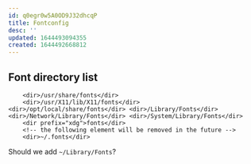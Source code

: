 ```yaml
---
id: q0egr0w5A0OD9J32dhcqP
title: Fontconfig
desc: ''
updated: 1644493094355
created: 1644492668812
---
```


## Font directory list

```
	<dir>/usr/share/fonts</dir>
	<dir>/usr/X11/lib/X11/fonts</dir> <dir>/opt/local/share/fonts</dir> <dir>/Library/Fonts</dir> <dir>/Network/Library/Fonts</dir> <dir>/System/Library/Fonts</dir>
	<dir prefix="xdg">fonts</dir>
	<!-- the following element will be removed in the future -->
	<dir>~/.fonts</dir>
```

Should we add `~/Library/Fonts`?
